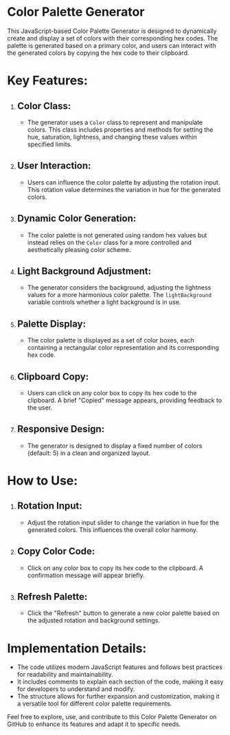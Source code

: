 # Color Palette Generator

This JavaScript-based Color Palette Generator is designed to dynamically create and display a set of colors with their corresponding hex codes. The palette is generated based on a primary color, and users can interact with the generated colors by copying the hex code to their clipboard.

# Key Features:
1. ## Color Class:
   - The generator uses a `Color` class to represent and manipulate colors. This class includes properties and methods for setting the hue, saturation, lightness, and changing these values within specified limits.

2. ## User Interaction:
   - Users can influence the color palette by adjusting the rotation input. This rotation value determines the variation in hue for the generated colors.

3. ## Dynamic Color Generation:
   - The color palette is not generated using random hex values but instead relies on the `Color` class for a more controlled and aesthetically pleasing color scheme.

4. ## Light Background Adjustment:
   - The generator considers the background, adjusting the lightness values for a more harmonious color palette. The `lightBackground` variable controls whether a light background is in use.

5. ## Palette Display:
   - The color palette is displayed as a set of color boxes, each containing a rectangular color representation and its corresponding hex code.

6. ## Clipboard Copy:
   - Users can click on any color box to copy its hex code to the clipboard. A brief "Copied" message appears, providing feedback to the user.

7. ## Responsive Design:
   - The generator is designed to display a fixed number of colors (default: 5) in a clean and organized layout.

# How to Use:
1. ## Rotation Input:
   - Adjust the rotation input slider to change the variation in hue for the generated colors. This influences the overall color harmony.

2. ## Copy Color Code:
   - Click on any color box to copy its hex code to the clipboard. A confirmation message will appear briefly.

3. ## Refresh Palette:
   - Click the "Refresh" button to generate a new color palette based on the adjusted rotation and background settings.

# Implementation Details:
   - The code utilizes modern JavaScript features and follows best practices for readability and maintainability.
   - It includes comments to explain each section of the code, making it easy for developers to understand and modify.
   - The structure allows for further expansion and customization, making it a versatile tool for different color palette requirements.

Feel free to explore, use, and contribute to this Color Palette Generator on GitHub to enhance its features and adapt it to specific needs.
